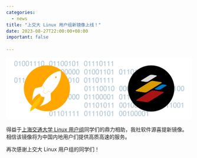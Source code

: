 ```yaml
---
categories:
  - news
title: "上交大 Linux 用户组新镜像上线！"
date: 2023-08-27T22:00:00+08:00
important: false

---
```


![上交大镜像上线！](https://raw.githubusercontent.com/AOSC-Dev/newsroom/master/special-issue/20230827/imgs/new-mirror-sjtug.png)

得益于[上海交通大学 Linux 用户组](https://sjtug.org/)同学们的鼎力相助，我社软件源喜提新镜像。相信该镜像将为中国内地用户们提供高质高速的服务。

再次感谢上交大 Linux 用户组的同学们！
